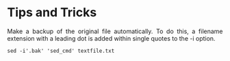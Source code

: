 # Tips and Tricks

<p align="justify">Make a backup of the original file automatically. To do this, a filename extension with a leading dot is added within single quotes to the -i option.</p> 

    sed -i'.bak' 'sed_cmd' textfile.txt
